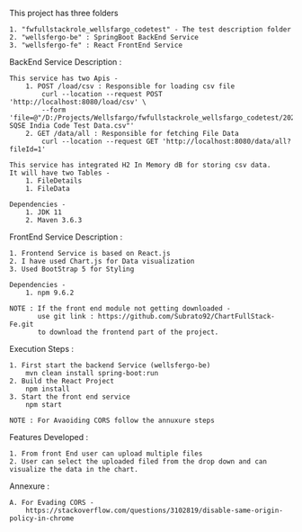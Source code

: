 This project has three folders 

	1. "fwfullstackrole_wellsfargo_codetest" - The test description folder
	2. "wellsfergo-be" : SpringBoot BackEnd Service
	3. "wellsfergo-fe" : React FrontEnd Service

BackEnd Service Description : 

	This service has two Apis - 
		1. POST /load/csv : Responsible for loading csv file
			curl --location --request POST 'http://localhost:8080/load/csv' \
			--form 'file=@"/D:/Projects/Wellsfargo/fwfullstackrole_wellsfargo_codetest/202303 SQSE India Code Test Data.csv"'
		2. GET /data/all : Responsible for fetching File Data
			curl --location --request GET 'http://localhost:8080/data/all?fileId=1'
		
	This service has integrated H2 In Memory dB for storing csv data.
	It will have two Tables - 
		1. FileDetails
		1. FileData
	
	Dependencies -
		1. JDK 11
		2. Maven 3.6.3
		
FrontEnd Service Description :

	1. Frontend Service is based on React.js
	2. I have used Chart.js for Data visualization
	3. Used BootStrap 5 for Styling
	
	Dependencies -
		1. npm 9.6.2
	
	NOTE : If the front end module not getting downloaded - 
	       use git link : https://github.com/Subrato92/ChartFullStack-Fe.git
	       to download the frontend part of the project.
	
Execution Steps : 

	1. First start the backend Service (wellsfergo-be) 
		mvn clean install spring-boot:run
	2. Build the React Project 
		npm install
	3. Start the front end service 
		npm start
		
	NOTE : For Avaoiding CORS follow the annuxure steps

Features Developed : 

	1. From front End user can upload multiple files
	2. User can select the uploaded filed from the drop down and can visualize the data in the chart.
	
Annexure : 

	A. For Evading CORS - 
		https://stackoverflow.com/questions/3102819/disable-same-origin-policy-in-chrome
